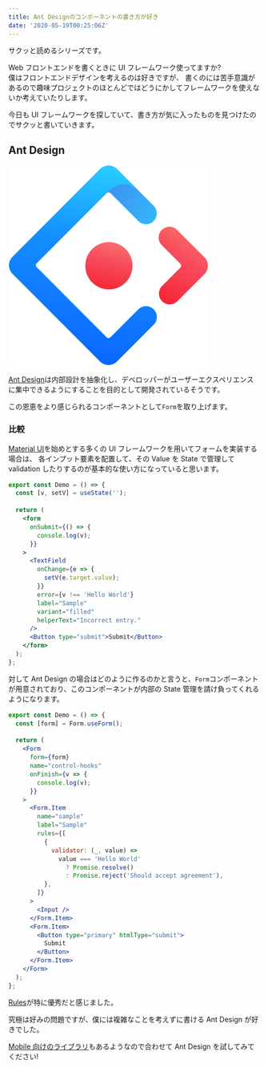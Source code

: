 ```yaml
---
title: Ant Designのコンポーネントの書き方が好き
date: '2020-05-19T00:25:06Z'
---
```


サクッと読めるシリーズです。

Web フロントエンドを書くときに UI フレームワーク使ってますか?  
僕はフロントエンドデザインを考えるのは好きですが、
書くのには苦手意識があるので趣味プロジェクトのほとんどではどうにかしてフレームワークを使えないか考えていたりします。

今日も UI フレームワークを探していて、書き方が気に入ったものを見つけたのでサクッと書いていきます。

## Ant Design

![icon](./icon.svg)

[Ant Design](https://ant.design/)は内部設計を抽象化し、デベロッパーがユーザーエクスペリエンスに集中できるようにすることを目的として開発されているそうです。

この恩恵をより感じられるコンポーネントとして`Form`を取り上げます。

### 比較

[Material UI](https://material-ui.com/)を始めとする多くの UI フレームワークを用いてフォームを実装する場合は、
各インプット要素を配置して、その Value を State で管理して validation したりするのが基本的な使い方になっていると思います。

```jsx
export const Demo = () => {
  const [v, setV] = useState('');

  return (
    <form
      onSubmit={() => {
        console.log(v);
      }}
    >
      <TextField
        onChange={e => {
          setV(e.target.value);
        }}
        error={v !== 'Hello World'}
        label="Sample"
        variant="filled"
        helperText="Incorrect entry."
      />
      <Button type="submit">Submit</Button>
    </form>
  );
};
```

対して Ant Design の場合はどのように作るのかと言うと、`Form`コンポーネントが用意されており、このコンポーネントが内部の State 管理を請け負ってくれるようになります。

```jsx
export const Demo = () => {
  const [form] = Form.useForm();

  return (
    <Form
      form={form}
      name="control-hooks"
      onFinish={v => {
        console.log(v);
      }}
    >
      <Form.Item
        name="sample"
        label="Sample"
        rules={[
          {
            validator: (_, value) =>
              value === 'Hello World'
                ? Promise.resolve()
                : Promise.reject('Should accept agreement'),
          },
        ]}
      >
        <Input />
      </Form.Item>
      <Form.Item>
        <Button type="primary" htmlType="submit">
          Submit
        </Button>
      </Form.Item>
    </Form>
  );
};
```

[Rules](https://ant.design/components/form/#Rule)が特に優秀だと感じました。

究極は好みの問題ですが、僕には複雑なことを考えずに書ける Ant Design が好きでした。

[Mobile 向けのライブラリ](https://mobile.ant.design/)もあるようなので合わせて Ant Design を試してみてください!

